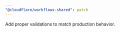 ```yaml
---
"@cloudflare/workflows-shared": patch
---
```


Add proper validations to match production behavior.
